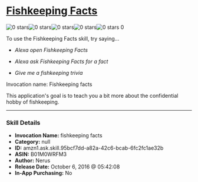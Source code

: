 # [Fishkeeping Facts](http://alexa.amazon.com/#skills/amzn1.ask.skill.95bcf7dd-a82a-42c6-bcab-6fc2fc1ae32b)
![0 stars](../../images/ic_star_border_black_18dp_1x.png)![0 stars](../../images/ic_star_border_black_18dp_1x.png)![0 stars](../../images/ic_star_border_black_18dp_1x.png)![0 stars](../../images/ic_star_border_black_18dp_1x.png)![0 stars](../../images/ic_star_border_black_18dp_1x.png) 0

To use the Fishkeeping Facts skill, try saying...

* *Alexa open Fishkeeping Facts*

* *Alexa ask Fishkeeping Facts for a fact*

* *Give me a fishkeeping trivia*

Invocation name: Fishkeeping facts

This application's goal is to teach you a bit more about the confidential hobby of fishkeeping.

***

### Skill Details

* **Invocation Name:** fishkeeping facts
* **Category:** null
* **ID:** amzn1.ask.skill.95bcf7dd-a82a-42c6-bcab-6fc2fc1ae32b
* **ASIN:** B01M0WRFM3
* **Author:** Nerus
* **Release Date:** October 6, 2016 @ 05:42:08
* **In-App Purchasing:** No
